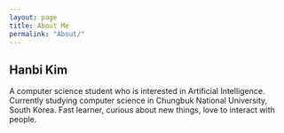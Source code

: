 ```yaml
---
layout: page
title: About Me
permalink: "About/"
---
```


<!-- img -->
## Hanbi Kim

A computer science student who is interested in Artificial Intelligence. Currently studying computer science in Chungbuk National University, South Korea. Fast learner, curious about new things, love to interact with people.
